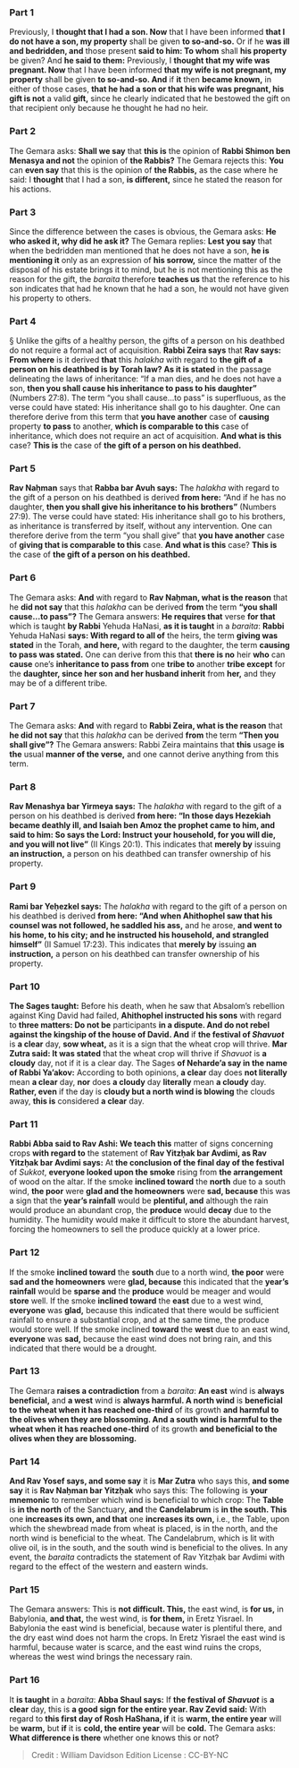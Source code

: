 
### Part 1
Previously, I <b>thought that I had a son. Now</b> that I have been informed <b>that I do not have a son, my property</b> shall be given <b>to so-and-so.</b> Or if he <b>was ill and bedridden, and</b> those present <b>said to him: To whom</b> shall <b>his property</b> be given? And <b>he said to them:</b> Previously, I <b>thought that my wife was pregnant. Now</b> that I have been informed <b>that my wife is not pregnant, my property</b> shall be given <b>to so-and-so. And</b> if <b>it</b> then <b>became known,</b> in either of those cases, <b>that he had a son or that his wife was pregnant, his gift is not</b> a valid <b>gift,</b> since he clearly indicated that he bestowed the gift on that recipient only because he thought he had no heir.

### Part 2
The Gemara asks: <b>Shall we say</b> that <b>this is</b> the opinion of <b>Rabbi Shimon ben Menasya and not</b> the opinion of <b>the Rabbis?</b> The Gemara rejects this: <b>You</b> can <b>even say</b> that this is the opinion of <b>the Rabbis,</b> as the case where he said: I <b>thought</b> that I had a son, <b>is different,</b> since he stated the reason for his actions.

### Part 3
Since the difference between the cases is obvious, the Gemara asks: <b>He who asked it, why did he ask it?</b> The Gemara replies: <b>Lest you say</b> that when the bedridden man mentioned that he does not have a son, <b>he is mentioning it</b> only as an expression of <b>his sorrow,</b> since the matter of the disposal of his estate brings it to mind, but he is not mentioning this as the reason for the gift, the <i>baraita</i> therefore <b>teaches us</b> that the reference to his son indicates that had he known that he had a son, he would not have given his property to others.

### Part 4
§ Unlike the gifts of a healthy person, the gifts of a person on his deathbed do not require a formal act of acquisition. <b>Rabbi Zeira says</b> that <b>Rav says: From where</b> is it derived <b>that</b> this <i>halakha</i> with regard to <b>the gift of a person on his deathbed is by Torah law? As it is stated</b> in the passage delineating the laws of inheritance: “If a man dies, and he does not have a son, <b>then you shall cause his inheritance to pass to his daughter”</b> (Numbers 27:8). The term “you shall cause…to pass” is superfluous, as the verse could have stated: His inheritance shall go to his daughter. One can therefore derive from this term that <b>you have another</b> case of <b>causing</b> property <b>to pass</b> to another, <b>which is comparable to this</b> case of inheritance, which does not require an act of acquisition. <b>And what is this</b> case? <b>This is</b> the case of <b>the gift of a person on his deathbed.</b>

### Part 5
<b>Rav Naḥman</b> says that <b>Rabba bar Avuh says:</b> The <i>halakha</i> with regard to the gift of a person on his deathbed is derived <b>from here:</b> “And if he has no daughter, <b>then you shall give his inheritance to his brothers”</b> (Numbers 27:9). The verse could have stated: His inheritance shall go to his brothers, as inheritance is transferred by itself, without any intervention. One can therefore derive from the term “you shall give” that <b>you have another</b> case of <b>giving that is comparable to this</b> case. <b>And what is this</b> case? <b>This is</b> the case of <b>the gift of a person on his deathbed.</b>

### Part 6
The Gemara asks: <b>And</b> with regard to <b>Rav Naḥman, what is the reason</b> that he <b>did not say</b> that this <i>halakha</i> can be derived <b>from</b> the term <b>“you shall cause…to pass”?</b> The Gemara answers: <b>He requires that</b> verse <b>for that</b> which is taught <b>by Rabbi</b> Yehuda HaNasi, <b>as it is taught</b> in a <i>baraita</i>: <b>Rabbi</b> Yehuda HaNasi <b>says: With regard to all of</b> the heirs, the term <b>giving was stated</b> in the Torah, <b>and here,</b> with regard to the daughter, the term <b>causing to pass was stated.</b> One can derive from this that <b>there is no</b> heir <b>who</b> can <b>cause</b> one’s <b>inheritance to pass from</b> one <b>tribe to</b> another <b>tribe except</b> for the <b>daughter, since her son and her husband inherit</b> from <b>her,</b> and they may be of a different tribe.

### Part 7
The Gemara asks: <b>And</b> with regard to <b>Rabbi Zeira, what is the reason</b> that <b>he did not say</b> that this <i>halakha</i> can be derived <b>from</b> the term <b>“Then you shall give”?</b> The Gemara answers: Rabbi Zeira maintains that <b>this</b> usage <b>is the</b> usual <b>manner of the verse,</b> and one cannot derive anything from this term.

### Part 8
<b>Rav Menashya bar Yirmeya says:</b> The <i>halakha</i> with regard to the gift of a person on his deathbed is derived <b>from here: “In those days Hezekiah became deathly ill, and Isaiah ben Amoz the prophet came to him, and said to him: So says the Lord: Instruct your household, for you will die, and you will not live”</b> (II Kings 20:1). This indicates that <b>merely by</b> issuing <b>an instruction,</b> a person on his deathbed can transfer ownership of his property.

### Part 9
<b>Rami bar Yeḥezkel says:</b> The <i>halakha</i> with regard to the gift of a person on his deathbed is derived <b>from here: “And when Ahithophel saw that his counsel was not followed, he saddled his ass,</b> and he arose, <b>and went to his home, to his city; and he instructed his household, and strangled himself”</b> (II Samuel 17:23). This indicates that <b>merely by</b> issuing <b>an instruction,</b> a person on his deathbed can transfer ownership of his property.

### Part 10
<b>The Sages taught:</b> Before his death, when he saw that Absalom’s rebellion against King David had failed, <b>Ahithophel instructed his sons</b> with regard to <b>three matters: Do not be</b> participants <b>in a dispute. And do not rebel against the kingship of the house of David. And</b> if <b>the festival of <i>Shavuot</i></b> is <b>a clear</b> day, <b>sow wheat,</b> as it is a sign that the wheat crop will thrive. <b>Mar Zutra said: It was stated</b> that the wheat crop will thrive if <i>Shavuot</i> is <b>a cloudy</b> day, not if it is a clear day. The Sages <b>of Neharde’a say in the name of Rabbi Ya’akov:</b> According to both opinions, <b>a clear</b> day does <b>not literally</b> mean <b>a clear</b> day, <b>nor</b> does <b>a cloudy</b> day <b>literally</b> mean <b>a cloudy</b> day. <b>Rather, even</b> if the day is <b>cloudy but a north wind is blowing</b> the clouds away, <b>this is</b> considered <b>a clear</b> day.

### Part 11
<b>Rabbi Abba said to Rav Ashi: We teach this</b> matter of signs concerning crops <b>with regard to</b> the statement of <b>Rav Yitzḥak bar Avdimi, as Rav Yitzḥak bar Avdimi says:</b> At <b>the conclusion of the final day of the festival</b> of <i>Sukkot</i>, <b>everyone looked upon the smoke</b> rising from <b>the arrangement</b> of wood on the altar. If the smoke <b>inclined toward</b> the <b>north</b> due to a south wind, <b>the poor</b> were <b>glad and the homeowners</b> were <b>sad, because</b> this was a sign that the <b>year’s rainfall</b> would be <b>plentiful, and</b> although the rain would produce an abundant crop, the <b>produce</b> would <b>decay</b> due to the humidity. The humidity would make it difficult to store the abundant harvest, forcing the homeowners to sell the produce quickly at a lower price.

### Part 12
If the smoke <b>inclined toward</b> the <b>south</b> due to a north wind, <b>the poor</b> were <b>sad and the homeowners</b> were <b>glad, because</b> this indicated that the <b>year’s rainfall</b> would be <b>sparse and</b> the <b>produce</b> would be meager and would <b>store</b> well. If the smoke <b>inclined toward</b> the <b>east</b> due to a west wind, <b>everyone</b> was <b>glad,</b> because this indicated that there would be sufficient rainfall to ensure a substantial crop, and at the same time, the produce would store well. If the smoke inclined <b>toward</b> the <b>west</b> due to an east wind, <b>everyone</b> was <b>sad,</b> because the east wind does not bring rain, and this indicated that there would be a drought.

### Part 13
The Gemara <b>raises a contradiction</b> from a <i>baraita</i>: <b>An east</b> wind is <b>always beneficial,</b> and <b>a west</b> wind is <b>always harmful. A north wind</b> is <b>beneficial to the wheat when it has reached one-third</b> of its growth <b>and harmful to the olives when they are blossoming. And a south wind is harmful to the wheat when it has reached one-third</b> of its growth <b>and beneficial to the olives when they are blossoming.</b>

### Part 14
<b>And Rav Yosef says, and some say</b> it is <b>Mar Zutra</b> who says this, <b>and some say</b> it is <b>Rav Naḥman bar Yitzḥak</b> who says this: The following is <b>your mnemonic</b> to remember which wind is beneficial to which crop: The <b>Table</b> is <b>in the north</b> of the Sanctuary, <b>and</b> the <b>Candelabrum</b> is <b>in the south. This</b> one <b>increases its own, and that</b> one <b>increases its own,</b> i.e., the Table, upon which the shewbread made from wheat is placed, is in the north, and the north wind is beneficial to the wheat. The Candelabrum, which is lit with olive oil, is in the south, and the south wind is beneficial to the olives. In any event, the <i>baraita</i> contradicts the statement of Rav Yitzḥak bar Avdimi with regard to the effect of the western and eastern winds.

### Part 15
The Gemara answers: This is <b>not difficult. This,</b> the east wind, is <b>for us,</b> in Babylonia, <b>and that,</b> the west wind, is <b>for them,</b> in Eretz Yisrael. In Babylonia the east wind is beneficial, because water is plentiful there, and the dry east wind does not harm the crops. In Eretz Yisrael the east wind is harmful, because water is scarce, and the east wind ruins the crops, whereas the west wind brings the necessary rain.

### Part 16
It <b>is taught</b> in a <i>baraita</i>: <b>Abba Shaul says:</b> If <b>the festival of <i>Shavuot</i></b> is <b>a clear</b> day, this is <b>a good sign for the entire year. Rav Zevid said:</b> With regard to <b>this first day of Rosh HaShana, if</b> it is <b>warm, the entire year</b> will be <b>warm,</b> but <b>if</b> it is <b>cold, the entire year</b> will be <b>cold.</b> The Gemara asks: <b>What difference is there</b> whether one knows this or not?

>Credit : William Davidson Edition
>License : CC-BY-NC